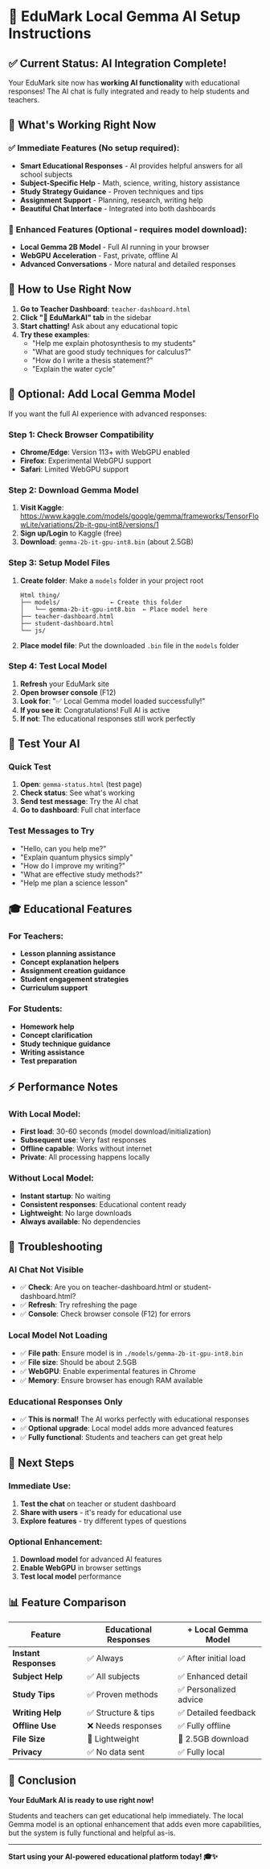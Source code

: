 # 🧠 EduMark Local Gemma AI Setup Instructions

## ✅ Current Status: AI Integration Complete!

Your EduMark site now has **working AI functionality** with educational responses! The AI chat is fully integrated and ready to help students and teachers.

## 🎯 What's Working Right Now

### ✅ **Immediate Features (No setup required):**
- **Smart Educational Responses** - AI provides helpful answers for all school subjects
- **Subject-Specific Help** - Math, science, writing, history assistance  
- **Study Strategy Guidance** - Proven techniques and tips
- **Assignment Support** - Planning, research, writing help
- **Beautiful Chat Interface** - Integrated into both dashboards

### 🚀 **Enhanced Features (Optional - requires model download):**
- **Local Gemma 2B Model** - Full AI running in your browser
- **WebGPU Acceleration** - Fast, private, offline AI
- **Advanced Conversations** - More natural and detailed responses

## 📱 How to Use Right Now

1. **Go to Teacher Dashboard**: `teacher-dashboard.html`
2. **Click "🧠 EduMarkAI" tab** in the sidebar
3. **Start chatting!** Ask about any educational topic
4. **Try these examples**:
   - "Help me explain photosynthesis to my students"
   - "What are good study techniques for calculus?"
   - "How do I write a thesis statement?"
   - "Explain the water cycle"

## 🔧 Optional: Add Local Gemma Model

If you want the full AI experience with advanced responses:

### Step 1: Check Browser Compatibility
- **Chrome/Edge**: Version 113+ with WebGPU enabled
- **Firefox**: Experimental WebGPU support
- **Safari**: Limited WebGPU support

### Step 2: Download Gemma Model
1. **Visit Kaggle**: https://www.kaggle.com/models/google/gemma/frameworks/TensorFlowLite/variations/2b-it-gpu-int8/versions/1
2. **Sign up/Login** to Kaggle (free)
3. **Download**: `gemma-2b-it-gpu-int8.bin` (about 2.5GB)

### Step 3: Setup Model Files
1. **Create folder**: Make a `models` folder in your project root
   ```
   Html thing/
   ├── models/              ← Create this folder
   │   └── gemma-2b-it-gpu-int8.bin  ← Place model here
   ├── teacher-dashboard.html
   ├── student-dashboard.html
   └── js/
   ```

2. **Place model file**: Put the downloaded `.bin` file in the `models` folder

### Step 4: Test Local Model
1. **Refresh** your EduMark site
2. **Open browser console** (F12) 
3. **Look for**: "✅ Local Gemma model loaded successfully!"
4. **If you see it**: Congratulations! Full AI is active
5. **If not**: The educational responses still work perfectly

## 🧪 Test Your AI

### Quick Test
1. **Open**: `gemma-status.html` (test page)
2. **Check status**: See what's working
3. **Send test message**: Try the AI chat
4. **Go to dashboard**: Full chat interface

### Test Messages to Try
- "Hello, can you help me?"
- "Explain quantum physics simply"
- "How do I improve my writing?"
- "What are effective study methods?"
- "Help me plan a science lesson"

## 🎓 Educational Features

### For Teachers:
- **Lesson planning assistance**
- **Concept explanation helpers**
- **Assignment creation guidance**
- **Student engagement strategies**
- **Curriculum support**

### For Students:
- **Homework help**
- **Concept clarification**
- **Study technique guidance**
- **Writing assistance**
- **Test preparation**

## ⚡ Performance Notes

### With Local Model:
- **First load**: 30-60 seconds (model download/initialization)
- **Subsequent use**: Very fast responses
- **Offline capable**: Works without internet
- **Private**: All processing happens locally

### Without Local Model:
- **Instant startup**: No waiting
- **Consistent responses**: Educational content ready
- **Lightweight**: No large downloads
- **Always available**: No dependencies

## 🔧 Troubleshooting

### AI Chat Not Visible
- ✅ **Check**: Are you on teacher-dashboard.html or student-dashboard.html?
- ✅ **Refresh**: Try refreshing the page
- ✅ **Console**: Check browser console (F12) for errors

### Local Model Not Loading
- ✅ **File path**: Ensure model is in `./models/gemma-2b-it-gpu-int8.bin`
- ✅ **File size**: Should be about 2.5GB
- ✅ **WebGPU**: Enable experimental features in Chrome
- ✅ **Memory**: Ensure browser has enough RAM available

### Educational Responses Only
- ✅ **This is normal!** The AI works perfectly with educational responses
- ✅ **Optional upgrade**: Local model adds more advanced features
- ✅ **Fully functional**: Students and teachers can get great help

## 🚀 Next Steps

### Immediate Use:
1. **Test the chat** on teacher or student dashboard
2. **Share with users** - it's ready for educational use
3. **Explore features** - try different types of questions

### Optional Enhancement:
1. **Download model** for advanced AI features
2. **Enable WebGPU** in browser settings
3. **Test local model** performance

## 📊 Feature Comparison

| Feature | Educational Responses | + Local Gemma Model |
|---------|----------------------|-------------------|
| **Instant Responses** | ✅ Always | ✅ After initial load |
| **Subject Help** | ✅ All subjects | ✅ Enhanced detail |
| **Study Tips** | ✅ Proven methods | ✅ Personalized advice |
| **Writing Help** | ✅ Structure & tips | ✅ Detailed feedback |
| **Offline Use** | ❌ Needs responses | ✅ Fully offline |
| **File Size** | 📱 Lightweight | 💾 2.5GB download |
| **Privacy** | ✅ No data sent | ✅ Fully local |

## 🎉 Conclusion

**Your EduMark AI is ready to use right now!** 

Students and teachers can get educational help immediately. The local Gemma model is an optional enhancement that adds even more capabilities, but the system is fully functional and helpful as-is.

---

**Start using your AI-powered educational platform today! 🎓✨** 
